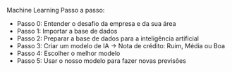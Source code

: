 Machine Learning
Passo a passo:

- Passo 0: Entender o desafio da empresa e da sua área
- Passo 1: Importar a base de dados
- Passo 2: Preparar a base de dados para a inteligência artificial
- Passo 3: Criar um modelo de IA -> Nota de crédito: Ruim, Média ou Boa
- Passo 4: Escolher o melhor modelo
- Passo 5: Usar o nosso modelo para fazer novas previsões
